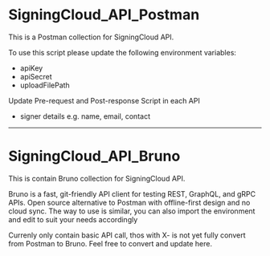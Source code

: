 # SigningCloud_API_Postman

This is a Postman collection for SigningCloud API.

To use this script please update the following environment variables:
- apiKey
- apiSecret
- uploadFilePath


Update Pre-request and Post-response Script in each API
- signer details e.g. name, email, contact


----------------------------------------------------
# SigningCloud_API_Bruno

This is contain Bruno collection for SigningCloud API.

Bruno is a fast, git-friendly API client for testing REST, GraphQL, and gRPC APIs. Open source alternative to Postman with offline-first design and no cloud sync.
The way to use is similar, you can also import the environment and edit to suit your needs accordingly

Currenly only contain basic API call, thos with X- is not yet fully convert from Postman to Bruno. Feel free to convert and update here.
